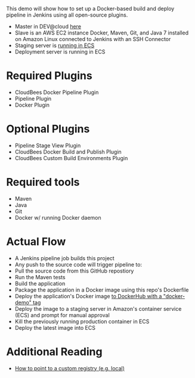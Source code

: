
This demo will show how to set up a Docker-based build and deploy pipeline in Jenkins using all open-source plugins.
- Master in DEV@cloud [here](https://partnerdemo.ci.cloudbees.com/job/Docker%20Pipeline/job/Pipeline-Docker-Demo/)
- Slave is an AWS EC2 instance Docker, Maven, Git, and Java 7 installed on Amazon Linux connected to Jenkins with an SSH Connector
- Staging server is [running in ECS](http://54.213.84.64:8091)
- Deployment server is running in ECS

# Required Plugins
- CloudBees Docker Pipeline Plugin
- Pipeline Plugin
- Docker Plugin

# Optional Plugins
- Pipeline Stage View Plugin
- CloudBees Docker Build and Publish Plugin
- CloudBees Custom Build Environments Plugin

# Required tools
- Maven
- Java
- Git
- Docker w/ running Docker daemon

# Actual Flow
- A Jenkins pipeline job builds this project
- Any push to the source code will trigger pipeline to:
- Pull the source code from this GitHub repostiory
- Run the Maven tests
- Build the application
- Package the application in a Docker image using this repo's Dockerfile
- Deploy the application's Docker image [to DockerHub with a "docker-demo" tag](https://hub.docker.com/r/lavaliere/couchbase/tags/)
- Deploy the image to a staging server in Amazon's container service (ECS) and prompt for manual approval
- Kill the previously running production container in ECS
- Deploy the latest image into ECS

# Additional Reading
- [How to point to a custom registry (e.g. local)](http://documentation.cloudbees.com/docs/cje-user-guide/docker-workflow.html)
